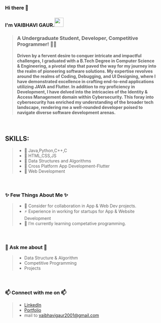 ### Hi there 👋
### I'm VAIBHAVI GAUR.<img src="https://user-images.githubusercontent.com/48331678/98282820-d187ae00-1faf-11eb-9d3b-605ad3c25119.gif" width="30px">
> <h3> A Undergraduate Student, Developer, Competitive Programmer! 👩🏻 </h3>
> <h4> Driven by a fervent desire to conquer intricate and impactful challenges, I graduated with a B.Tech Degree in Computer Science & Engineering, a pivotal step that paved the way for my journey into the realm of pioneering software solutions. My expertise revolves around the realms of Coding, Debugging, and UI Designing, where I have demonstrated excellence in crafting end-to-end applications utilizing JAVA and Flutter. 
> In addition to my proficiency in Development, I have delved into the intricacies of the Identity & Access Management domain within Cybersecurity. This foray into cybersecurity has enriched my understanding of the broader tech landscape, rendering me a well-rounded developer poised to navigate diverse software development arenas.</h4>

<br>

 ## SKILLS:
> * 🥇 Java,Python,C++,C
> * 🥇 HTML,CSS,JS
> * 🥇 Data Structures and Algorithms
> * 🥇 Cross Platform App Development-Flutter
> * 🥇 Web Development

<br>


 ## <h3> ✨ Few Things About Me ✨ </h3>

> * 👯 Consider for collaboration in App & Web Dev projects.
> * ⚡ Experience in working for startups for App & Website Development 
> * 🌱 I’m currently learning competative programming.

<br>


## <h3> 💬 Ask me about 💬 </h3>

> - Data Structure & Algorithm 
> - Competitive Programming
> - Projects

<br>


## <h3> 📫 Connect with me on 📫 </h3>
 
> - [LinkedIn](https://www.linkedin.com/in/vaibhavi-gaur-b6aa82195/)  
> - [Portfolio](https://vai14-gaur.github.io/)
> - mail to vaibhavigaur2001@gmail.com 




<!--

Here are some ideas to get you started:

- 🔭 I’m currently working on ...
- 🌱 I’m currently learning ...
- 👯 I’m looking to collaborate on ...
- 🤔 I’m looking for help with ...
- 💬 Ask me about ...
- 📫 How to reach me: ...
- 😄 Pronouns: ...
- ⚡ Fun fact: ...
-->


